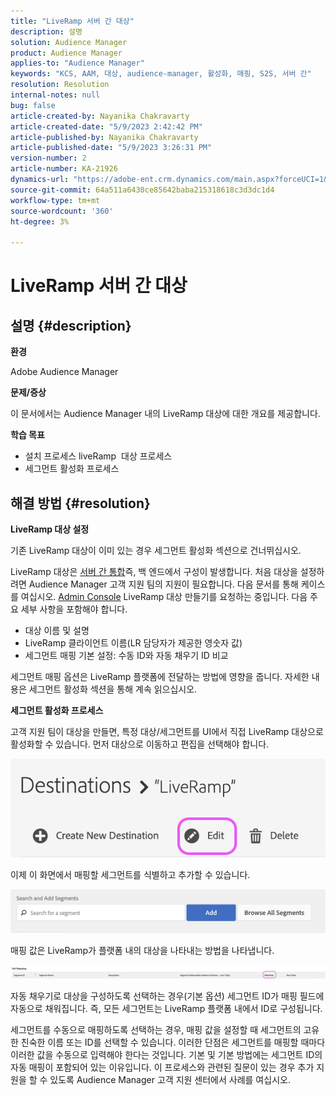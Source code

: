 ```yaml
---
title: "LiveRamp 서버 간 대상"
description: 설명
solution: Audience Manager
product: Audience Manager
applies-to: "Audience Manager"
keywords: "KCS, AAM, 대상, audience-manager, 활성화, 매핑, S2S, 서버 간"
resolution: Resolution
internal-notes: null
bug: false
article-created-by: Nayanika Chakravarty
article-created-date: "5/9/2023 2:42:42 PM"
article-published-by: Nayanika Chakravarty
article-published-date: "5/9/2023 3:26:31 PM"
version-number: 2
article-number: KA-21926
dynamics-url: "https://adobe-ent.crm.dynamics.com/main.aspx?forceUCI=1&pagetype=entityrecord&etn=knowledgearticle&id=7fbcbbbc-77ee-ed11-8849-6045bd006079"
source-git-commit: 64a511a6430ce85642baba215318618c3d3dc1d4
workflow-type: tm+mt
source-wordcount: '360'
ht-degree: 3%

---
```


# LiveRamp 서버 간 대상

## 설명 {#description}


<b>환경</b>

Adobe Audience Manager

<b>문제/증상</b>

이 문서에서는 Audience Manager 내의 LiveRamp 대상에 대한 개요를 제공합니다.

<b>학습 목표</b>

- 설치 프로세스 liveRamp &#x200B; 대상 프로세스
- 세그먼트 활성화 프로세스



## 해결 방법 {#resolution}


<b>LiveRamp 대상 설정</b>

기존 LiveRamp 대상이 이미 있는 경우 세그먼트 활성화 섹션으로 건너뛰십시오. 

LiveRamp 대상은 [서버 간 통합](https://experienceleague.adobe.com/docs/audience-manager/user-guide/features/destinations/device-based/device-based-destinations-list.html?lang=en)즉, 백 엔드에서 구성이 발생합니다. 처음 대상을 설정하려면 Audience Manager 고객 지원 팀의 지원이 필요합니다. 다음 문서를 통해 케이스를 여십시오. [Admin Console](https://adminconsole.adobe.com/) LiveRamp 대상 만들기를 요청하는 중입니다. 다음 주요 세부 사항을 포함해야 합니다.

- 대상 이름 및 설명
- LiveRamp 클라이언트 이름(LR 담당자가 제공한 영숫자 값)
- 세그먼트 매핑 기본 설정: 수동 ID와 자동 채우기 ID 비교


세그먼트 매핑 옵션은 LiveRamp 플랫폼에 전달하는 방법에 영향을 줍니다. 자세한 내용은 세그먼트 활성화 섹션을 통해 계속 읽으십시오.



<b>세그먼트 활성화 프로세스</b>

고객 지원 팀이 대상을 만들면, 특정 대상/세그먼트를 UI에서 직접 LiveRamp 대상으로 활성화할 수 있습니다. 먼저 대상으로 이동하고 편집을 선택해야 합니다.

![](assets/bd9e9cba-89e3-ed11-a7c7-6045bd0065b6.png)



이제 이 화면에서 매핑할 세그먼트를 식별하고 추가할 수 있습니다.

![](assets/d96041d3-89e3-ed11-a7c7-6045bd0065b6.png)

매핑 값은 LiveRamp가 플랫폼 내의 대상을 나타내는 방법을 나타냅니다. 

![](assets/75158bf1-89e3-ed11-a7c7-6045bd0065b6.png)

자동 채우기로 대상을 구성하도록 선택하는 경우(기본 옵션) 세그먼트 ID가 매핑 필드에 자동으로 채워집니다. 즉, 모든 세그먼트는 LiveRamp 플랫폼 내에서 ID로 구성됩니다.

세그먼트를 수동으로 매핑하도록 선택하는 경우, 매핑 값을 설정할 때 세그먼트의 고유한 친숙한 이름 또는 ID를 선택할 수 있습니다. 이러한 단점은 세그먼트를 매핑할 때마다 이러한 값을 수동으로 입력해야 한다는 것입니다. 기본 및 기본 방법에는 세그먼트 ID의 자동 매핑이 포함되어 있는 이유입니다. 이 프로세스와 관련된 질문이 있는 경우 추가 지원을 할 수 있도록 Audience Manager 고객 지원 센터에서 사례를 여십시오.

